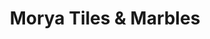 ---
title: "Morya Tiles & Marbles"
url: /bhandara/morya-tiles-and-marbles/
shop: department store
---